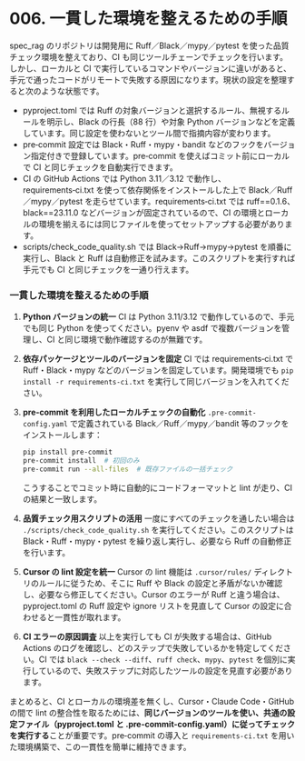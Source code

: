 # 006. 一貫した環境を整えるための手順

spec\_rag のリポジトリは開発用に Ruff／Black／mypy／pytest を使った品質チェック環境を整えており、CI も同じツールチェーンでチェックを行います。しかし、ローカルと CI で実行しているコマンドやバージョンに違いがあると、手元で通ったコードがリモートで失敗する原因になります。現状の設定を整理すると次のような状態です。

- pyproject.toml では Ruff の対象バージョンと選択するルール、無視するルールを明示し、Black の行長（88 行）や対象 Python バージョンなどを定義しています。同じ設定を使わないとツール間で指摘内容が変わります。
- pre‑commit 設定では Black・Ruff・mypy・bandit などのフックをバージョン指定付きで登録しています。pre‑commit を使えばコミット前にローカルで CI と同じチェックを自動実行できます。
- CI の GitHub Actions では Python 3.11／3.12 で動作し、requirements‑ci.txt を使って依存関係をインストールした上で Black／Ruff／mypy／pytest を走らせています。requirements‑ci.txt では ruff==0.1.6、black==23.11.0 などバージョンが固定されているので、CI の環境とローカルの環境を揃えるには同じファイルを使ってセットアップする必要があります。
- scripts/check\_code\_quality.sh では Black→Ruff→mypy→pytest を順番に実行し、Black と Ruff は自動修正を試みます。このスクリプトを実行すれば手元でも CI と同じチェックを一通り行えます。

### 一貫した環境を整えるための手順

1. **Python バージョンの統一**
   CI は Python 3.11/3.12 で動作しているので、手元でも同じ Python を使ってください。pyenv や asdf で複数バージョンを管理し、CI と同じ環境で動作確認するのが無難です。

2. **依存パッケージとツールのバージョンを固定**
   CI では requirements‑ci.txt で Ruff・Black・mypy などのバージョンを固定しています。開発環境でも `pip install -r requirements-ci.txt` を実行して同じバージョンを入れてください。

3. **pre‑commit を利用したローカルチェックの自動化**
   `.pre-commit-config.yaml` で定義されている Black／Ruff／mypy／bandit 等のフックをインストールします：

   ```bash
   pip install pre-commit
   pre-commit install  # 初回のみ
   pre-commit run --all-files  # 既存ファイルの一括チェック
   ```

   こうすることでコミット時に自動的にコードフォーマットと lint が走り、CI の結果と一致します。

4. **品質チェック用スクリプトの活用**
   一度にすべてのチェックを通したい場合は `./scripts/check_code_quality.sh` を実行してください。このスクリプトは Black・Ruff・mypy・pytest を繰り返し実行し、必要なら Ruff の自動修正を行います。

5. **Cursor の lint 設定を統一**
   Cursor の lint 機能は `.cursor/rules/` ディレクトリのルールに従うため、そこに Ruff や Black の設定と矛盾がないか確認し、必要なら修正してください。Cursor のエラーが Ruff と違う場合は、pyproject.toml の Ruff 設定や ignore リストを見直して Cursor の設定に合わせると一貫性が取れます。

6. **CI エラーの原因調査**
   以上を実行しても CI が失敗する場合は、GitHub Actions のログを確認し、どのステップで失敗しているかを特定してください。CI では `black --check --diff`、`ruff check`、`mypy`、`pytest` を個別に実行しているので、失敗ステップに対応したツールの設定を見直す必要があります。

まとめると、CI とローカルの環境差を無くし、Cursor・Claude Code・GitHub の間で lint の整合性を取るためには、**同じバージョンのツールを使い、共通の設定ファイル（pyproject.toml と .pre-commit-config.yaml）に従ってチェックを実行する**ことが重要です。pre‑commit の導入と `requirements-ci.txt` を用いた環境構築で、この一貫性を簡単に維持できます。
